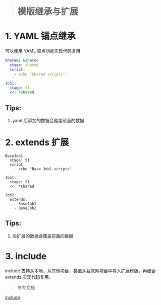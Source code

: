 > # 模版继承与扩展

# 1. YAML 锚点继承

可以使用 YAML 锚点功能实现代码复用

```yaml
Shared: &shared
  stage: shared
  script:
    - echo "Shared scripts"

Job1:
  stage: S1
  <<: *shared
```

## Tips:

1. yaml 后添加的数据会覆盖前面的数据


# 2. extends 扩展

```shell
BaseJob1:
  stage: S1
  script:
    - echo "Base Job1 scripts"

Job1:
  stage: S1
  <<: *shared

Job2:
  extends:
    - BaseJob1
    - BaseJob2
```

## Tips:

1. 后扩展的数据会覆盖前面的数据

# 3. include

include 支持从本地，从其他项目，甚至从互联网项目中导入扩展模版，再结合 extends 实现代码复用。





> 参考文档

[include](https://gitlab.gz.cvte.cn/help/ci/yaml/index.md#include)
